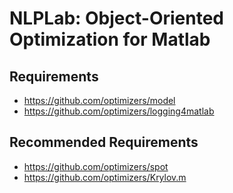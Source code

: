 # NLPLab: Object-Oriented Optimization for Matlab

## Requirements

- https://github.com/optimizers/model
- https://github.com/optimizers/logging4matlab

## Recommended Requirements

- https://github.com/optimizers/spot
- https://github.com/optimizers/Krylov.m
